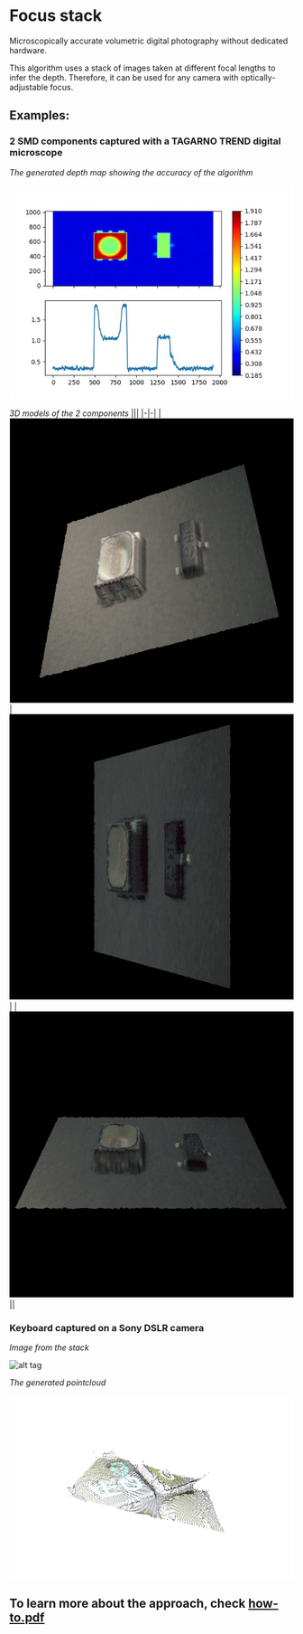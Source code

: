 # Focus stack

Microscopically accurate volumetric digital photography without dedicated hardware.

This algorithm uses a stack of images taken at different focal lengths to infer the depth. Therefore, it can be used for any camera with optically-adjustable focus.

## Examples:

### **2 SMD components captured with a TAGARNO TREND digital microscope**

*The generated depth map showing the accuracy of the algorithm*

![alt tag](https://raw.githubusercontent.com/dorinbotan/FocusStack/master/output/TfbLWEjkOvc.jpg)

*3D models of the 2 components*
|||
|-|-|
|![alt tag](https://raw.githubusercontent.com/dorinbotan/FocusStack/master/output/3d1.png)|![alt tag](https://raw.githubusercontent.com/dorinbotan/FocusStack/master/output/3d3.png)
|
|![alt tag](https://raw.githubusercontent.com/dorinbotan/FocusStack/master/output/3d2.png)||


### **Keyboard captured on a Sony DSLR camera**

*Image from the stack*

![alt tag](https://raw.githubusercontent.com/dorinbotan/FocusStack/master/assets/7/image6.png)

*The generated pointcloud*

![alt tag](https://raw.githubusercontent.com/dorinbotan/FocusStack/master/assets/7/snapshot01.png)

## To learn more about the approach, check [how-to.pdf](https://raw.githubusercontent.com/dorinbotan/FocusStack/master/src/how-to.pdf)
